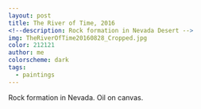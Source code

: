 ```yaml
---
layout: post
title: The River of Time, 2016
<!--description: Rock formation in Nevada Desert -->
img: TheRiverOfTime20160828_Cropped.jpg
color: 212121
author: me
colorscheme: dark
tags:
  - paintings
---
```


Rock formation in Nevada. Oil on canvas.    
